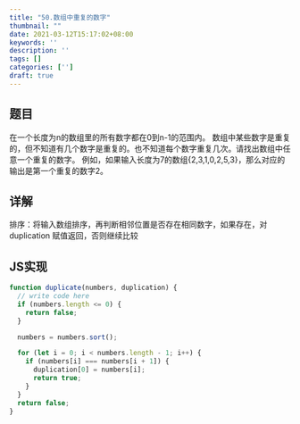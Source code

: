 ```yaml
---
title: "50.数组中重复的数字"
thumbnail: ""
date: 2021-03-12T15:17:02+08:00
keywords: ''
description: ''
tags: []
categories: ['']
draft: true
---
```


## 题目

在一个长度为n的数组里的所有数字都在0到n-1的范围内。 数组中某些数字是重复的，但不知道有几个数字是重复的。也不知道每个数字重复几次。请找出数组中任意一个重复的数字。 例如，如果输入长度为7的数组{2,3,1,0,2,5,3}，那么对应的输出是第一个重复的数字2。

## 详解

排序：将输入数组排序，再判断相邻位置是否存在相同数字，如果存在，对 duplication 赋值返回，否则继续比较

## JS实现

```javascript
function duplicate(numbers, duplication) {
  // write code here
  if (numbers.length <= 0) {
    return false;
  }

  numbers = numbers.sort();

  for (let i = 0; i < numbers.length - 1; i++) {
    if (numbers[i] === numbers[i + 1]) {
      duplication[0] = numbers[i];
      return true;
    }
  }
  return false;
}
```